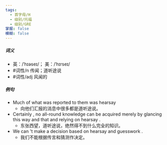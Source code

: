 ```yaml
---
tags:
  - 首字母/H
  - 级别/托福
  - 级别/GRE
掌握: false
模糊: false
---
```

##### 词义
- 英：/ˈhɪəseɪ/； 美：/ˈhɪrseɪ/
- #词性/n  传闻；道听途说
- #词性/adj  风闻的
##### 例句
- Much of what was reported to them was hearsay
	- 向他们汇报的消息中很多都是道听途说。
- Certainly , no all-round knowledge can be acquired merely by glancing this way and that and relying on hearsay .
	- 东张西望，道听途说，绝然得不到什么完全的知识。
- We can 't make a decision based on hearsay and guesswork .
	- 我们不能根据传言和猜测作决定。
